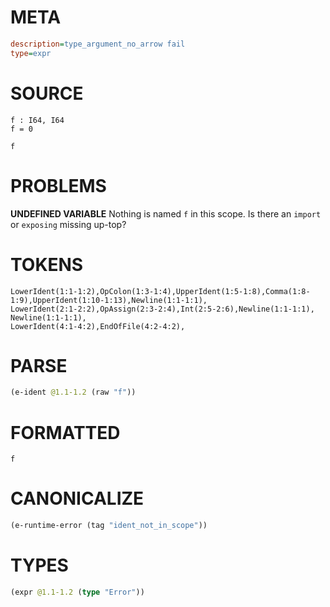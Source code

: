 # META
~~~ini
description=type_argument_no_arrow fail
type=expr
~~~
# SOURCE
~~~roc
f : I64, I64
f = 0

f
~~~
# PROBLEMS
**UNDEFINED VARIABLE**
Nothing is named `f` in this scope.
Is there an `import` or `exposing` missing up-top?

# TOKENS
~~~zig
LowerIdent(1:1-1:2),OpColon(1:3-1:4),UpperIdent(1:5-1:8),Comma(1:8-1:9),UpperIdent(1:10-1:13),Newline(1:1-1:1),
LowerIdent(2:1-2:2),OpAssign(2:3-2:4),Int(2:5-2:6),Newline(1:1-1:1),
Newline(1:1-1:1),
LowerIdent(4:1-4:2),EndOfFile(4:2-4:2),
~~~
# PARSE
~~~clojure
(e-ident @1.1-1.2 (raw "f"))
~~~
# FORMATTED
~~~roc
f
~~~
# CANONICALIZE
~~~clojure
(e-runtime-error (tag "ident_not_in_scope"))
~~~
# TYPES
~~~clojure
(expr @1.1-1.2 (type "Error"))
~~~
